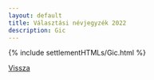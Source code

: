 ```yaml
---
layout: default
title: Választási névjegyzék 2022
description: Gic
---
```


{% include settlementHTMLs/Gic.html %}

[Vissza](./)